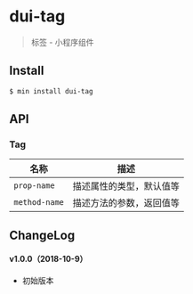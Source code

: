 # dui-tag

> 标签 - 小程序组件

## Install

``` bash
$ min install dui-tag
```


## API

### Tag

| 名称                  | 描述                         |
|----------------------|------------------------------|
|`prop-name`           | 描述属性的类型，默认值等         |
|`method-name`         | 描述方法的参数，返回值等         |

## ChangeLog

#### v1.0.0（2018-10-9）

- 初始版本
